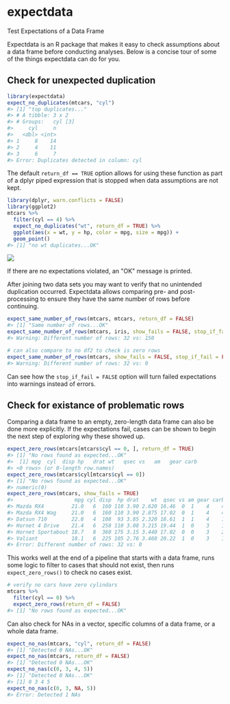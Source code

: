 # expectdata
Test Expectations of a Data Frame

Expectdata is an R package that makes it easy to check assumptions about a data frame before conducting analyses. Below is a concise tour of some of the things expectdata can do for you.

Check for unexpected duplication
--------------------------------

``` r
library(expectdata)
expect_no_duplicates(mtcars, "cyl")
#> [1] "top duplicates..."
#> # A tibble: 3 x 2
#> # Groups:   cyl [3]
#>     cyl     n
#>   <dbl> <int>
#> 1     8    14
#> 2     4    11
#> 3     6     7
#> Error: Duplicates detected in column: cyl
```

The default `return_df == TRUE` option allows for using these function as part of a dplyr piped expression that is stopped when data assumptions are not kept.

``` r
library(dplyr, warn.conflicts = FALSE)
library(ggplot2)
mtcars %>% 
  filter(cyl == 4) %>% 
  expect_no_duplicates("wt", return_df = TRUE) %>% 
  ggplot(aes(x = wt, y = hp, color = mpg, size = mpg)) +
  geom_point()
#> [1] "no wt duplicates...OK"
```

![](https://dgarmat.github.io/images/no_dupes_20191021.png)

If there are no expectations violated, an "OK" message is printed.

After joining two data sets you may want to verify that no unintended duplication occurred. Expectdata allows comparing pre- and post- processing to ensure they have the same number of rows before continuing.

``` r
expect_same_number_of_rows(mtcars, mtcars, return_df = FALSE)
#> [1] "Same number of rows...OK"
expect_same_number_of_rows(mtcars, iris, show_fails = FALSE, stop_if_fail = FALSE, return_df = FALSE)
#> Warning: Different number of rows: 32 vs: 150

# can also compare to no df2 to check is zero rows
expect_same_number_of_rows(mtcars, show_fails = FALSE, stop_if_fail = FALSE, return_df = FALSE) 
#> Warning: Different number of rows: 32 vs: 0
```

Can see how the `stop_if_fail = FALSE` option will turn failed expectations into warnings instead of errors.

Check for existance of problematic rows
---------------------------------------

Comparing a data frame to an empty, zero-length data frame can also be done more explicitly. If the expectations fail, cases can be shown to begin the next step of exploring why these showed up.

``` r
expect_zero_rows(mtcars[mtcars$cyl == 0, ], return_df = TRUE)
#> [1] "No rows found as expected...OK"
#>  [1] mpg  cyl  disp hp   drat wt   qsec vs   am   gear carb
#> <0 rows> (or 0-length row.names)
expect_zero_rows(mtcars$cyl[mtcars$cyl == 0])
#> [1] "No rows found as expected...OK"
#> numeric(0)
expect_zero_rows(mtcars, show_fails = TRUE)
#>                    mpg cyl disp  hp drat    wt  qsec vs am gear carb
#> Mazda RX4         21.0   6  160 110 3.90 2.620 16.46  0  1    4    4
#> Mazda RX4 Wag     21.0   6  160 110 3.90 2.875 17.02  0  1    4    4
#> Datsun 710        22.8   4  108  93 3.85 2.320 18.61  1  1    4    1
#> Hornet 4 Drive    21.4   6  258 110 3.08 3.215 19.44  1  0    3    1
#> Hornet Sportabout 18.7   8  360 175 3.15 3.440 17.02  0  0    3    2
#> Valiant           18.1   6  225 105 2.76 3.460 20.22  1  0    3    1
#> Error: Different number of rows: 32 vs: 0
```

This works well at the end of a pipeline that starts with a data frame, runs some logic to filter to cases that should not exist, then runs `expect_zero_rows()` to check no cases exist.

``` r
# verify no cars have zero cylindars
mtcars %>% 
  filter(cyl == 0) %>% 
  expect_zero_rows(return_df = FALSE)
#> [1] "No rows found as expected...OK"
```

Can also check for NAs in a vector, specific columns of a data frame, or a whole data frame.

``` r
expect_no_nas(mtcars, "cyl", return_df = FALSE)
#> [1] "Detected 0 NAs...OK"
expect_no_nas(mtcars, return_df = FALSE)
#> [1] "Detected 0 NAs...OK"
expect_no_nas(c(0, 3, 4, 5))
#> [1] "Detected 0 NAs...OK"
#> [1] 0 3 4 5
expect_no_nas(c(0, 3, NA, 5))
#> Error: Detected 1 NAs
```

